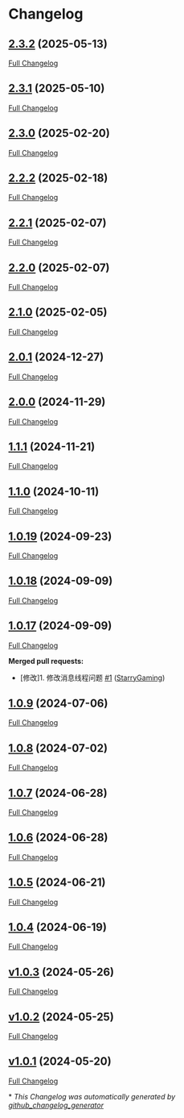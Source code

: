 # Changelog

## [2.3.2](https://github.com/GameFrameX/com.gameframex.unity.network/tree/2.3.2) (2025-05-13)

[Full Changelog](https://github.com/GameFrameX/com.gameframex.unity.network/compare/2.3.1...2.3.2)

## [2.3.1](https://github.com/GameFrameX/com.gameframex.unity.network/tree/2.3.1) (2025-05-10)

[Full Changelog](https://github.com/GameFrameX/com.gameframex.unity.network/compare/2.3.0...2.3.1)

## [2.3.0](https://github.com/GameFrameX/com.gameframex.unity.network/tree/2.3.0) (2025-02-20)

[Full Changelog](https://github.com/GameFrameX/com.gameframex.unity.network/compare/2.2.2...2.3.0)

## [2.2.2](https://github.com/GameFrameX/com.gameframex.unity.network/tree/2.2.2) (2025-02-18)

[Full Changelog](https://github.com/GameFrameX/com.gameframex.unity.network/compare/2.2.1...2.2.2)

## [2.2.1](https://github.com/GameFrameX/com.gameframex.unity.network/tree/2.2.1) (2025-02-07)

[Full Changelog](https://github.com/GameFrameX/com.gameframex.unity.network/compare/2.2.0...2.2.1)

## [2.2.0](https://github.com/GameFrameX/com.gameframex.unity.network/tree/2.2.0) (2025-02-07)

[Full Changelog](https://github.com/GameFrameX/com.gameframex.unity.network/compare/2.1.0...2.2.0)

## [2.1.0](https://github.com/GameFrameX/com.gameframex.unity.network/tree/2.1.0) (2025-02-05)

[Full Changelog](https://github.com/GameFrameX/com.gameframex.unity.network/compare/2.0.1...2.1.0)

## [2.0.1](https://github.com/GameFrameX/com.gameframex.unity.network/tree/2.0.1) (2024-12-27)

[Full Changelog](https://github.com/GameFrameX/com.gameframex.unity.network/compare/2.0.0...2.0.1)

## [2.0.0](https://github.com/GameFrameX/com.gameframex.unity.network/tree/2.0.0) (2024-11-29)

[Full Changelog](https://github.com/GameFrameX/com.gameframex.unity.network/compare/1.1.1...2.0.0)

## [1.1.1](https://github.com/GameFrameX/com.gameframex.unity.network/tree/1.1.1) (2024-11-21)

[Full Changelog](https://github.com/GameFrameX/com.gameframex.unity.network/compare/1.1.0...1.1.1)

## [1.1.0](https://github.com/GameFrameX/com.gameframex.unity.network/tree/1.1.0) (2024-10-11)

[Full Changelog](https://github.com/GameFrameX/com.gameframex.unity.network/compare/1.0.19...1.1.0)

## [1.0.19](https://github.com/GameFrameX/com.gameframex.unity.network/tree/1.0.19) (2024-09-23)

[Full Changelog](https://github.com/GameFrameX/com.gameframex.unity.network/compare/1.0.18...1.0.19)

## [1.0.18](https://github.com/GameFrameX/com.gameframex.unity.network/tree/1.0.18) (2024-09-09)

[Full Changelog](https://github.com/GameFrameX/com.gameframex.unity.network/compare/1.0.17...1.0.18)

## [1.0.17](https://github.com/GameFrameX/com.gameframex.unity.network/tree/1.0.17) (2024-09-09)

[Full Changelog](https://github.com/GameFrameX/com.gameframex.unity.network/compare/1.0.9...1.0.17)

**Merged pull requests:**

- \[修改\]1. 修改消息线程问题 [\#1](https://github.com/GameFrameX/com.gameframex.unity.network/pull/1) ([StarryGaming](https://github.com/StarryGaming))

## [1.0.9](https://github.com/GameFrameX/com.gameframex.unity.network/tree/1.0.9) (2024-07-06)

[Full Changelog](https://github.com/GameFrameX/com.gameframex.unity.network/compare/1.0.8...1.0.9)

## [1.0.8](https://github.com/GameFrameX/com.gameframex.unity.network/tree/1.0.8) (2024-07-02)

[Full Changelog](https://github.com/GameFrameX/com.gameframex.unity.network/compare/1.0.7...1.0.8)

## [1.0.7](https://github.com/GameFrameX/com.gameframex.unity.network/tree/1.0.7) (2024-06-28)

[Full Changelog](https://github.com/GameFrameX/com.gameframex.unity.network/compare/1.0.6...1.0.7)

## [1.0.6](https://github.com/GameFrameX/com.gameframex.unity.network/tree/1.0.6) (2024-06-28)

[Full Changelog](https://github.com/GameFrameX/com.gameframex.unity.network/compare/1.0.5...1.0.6)

## [1.0.5](https://github.com/GameFrameX/com.gameframex.unity.network/tree/1.0.5) (2024-06-21)

[Full Changelog](https://github.com/GameFrameX/com.gameframex.unity.network/compare/1.0.4...1.0.5)

## [1.0.4](https://github.com/GameFrameX/com.gameframex.unity.network/tree/1.0.4) (2024-06-19)

[Full Changelog](https://github.com/GameFrameX/com.gameframex.unity.network/compare/v1.0.3...1.0.4)

## [v1.0.3](https://github.com/GameFrameX/com.gameframex.unity.network/tree/v1.0.3) (2024-05-26)

[Full Changelog](https://github.com/GameFrameX/com.gameframex.unity.network/compare/v1.0.2...v1.0.3)

## [v1.0.2](https://github.com/GameFrameX/com.gameframex.unity.network/tree/v1.0.2) (2024-05-25)

[Full Changelog](https://github.com/GameFrameX/com.gameframex.unity.network/compare/v1.0.1...v1.0.2)

## [v1.0.1](https://github.com/GameFrameX/com.gameframex.unity.network/tree/v1.0.1) (2024-05-20)

[Full Changelog](https://github.com/GameFrameX/com.gameframex.unity.network/compare/2c9e2d4d42112ca6848ad5cd9dfa5093d1cd93e0...v1.0.1)



\* *This Changelog was automatically generated by [github_changelog_generator](https://github.com/github-changelog-generator/github-changelog-generator)*
